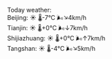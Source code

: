 Today weather:  
Beijing: ☀️   🌡️-7°C 🌬️↘4km/h  
Tianjin: ☀️   🌡️+0°C 🌬️↓7km/h  
Shijiazhuang: ☀️   🌡️+0°C 🌬️↑7km/h  
Tangshan: ☀️   🌡️-4°C 🌬️↘5km/h  
